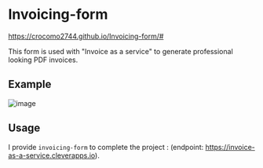 # Invoicing-form

https://crocomo2744.github.io/Invoicing-form/#

This form is used with "Invoice as a service" to generate professional looking PDF invoices.


## Example

![image](https://user-images.githubusercontent.com/45011303/71642506-98562180-2cac-11ea-92cf-0c9e20487aee.png)


## Usage

I provide `invoicing-form` to complete the project : (endpoint: https://invoice-as-a-service.cleverapps.io).

